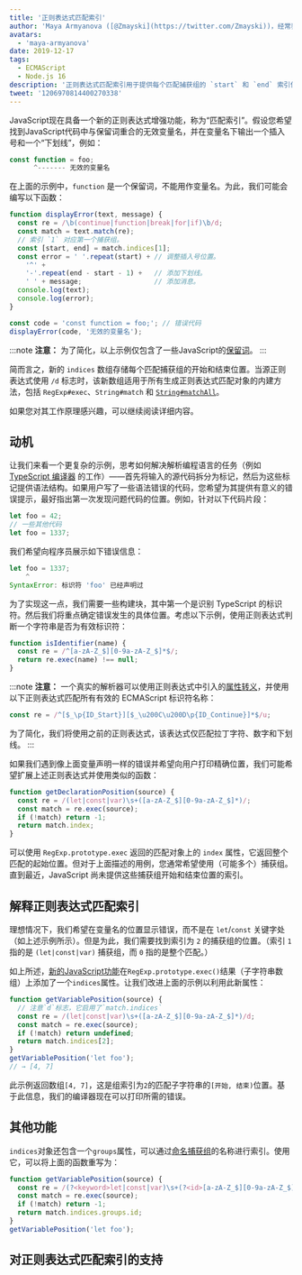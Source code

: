 ```yaml
---
title: '正则表达式匹配索引'
author: 'Maya Armyanova ([@Zmayski](https://twitter.com/Zmayski))，经常表达新特性'
avatars:
  - 'maya-armyanova'
date: 2019-12-17
tags:
  - ECMAScript
  - Node.js 16
description: '正则表达式匹配索引用于提供每个匹配捕获组的 `start` 和 `end` 索引位置。'
tweet: '1206970814400270338'
---
```

JavaScript现在具备一个新的正则表达式增强功能，称为“匹配索引”。假设您希望找到JavaScript代码中与保留词重合的无效变量名，并在变量名下输出一个插入号和一个“下划线”，例如：

<!--truncate-->
```js
const function = foo;
      ^------- 无效的变量名
```

在上面的示例中，`function` 是一个保留词，不能用作变量名。为此，我们可能会编写以下函数：

```js
function displayError(text, message) {
  const re = /\b(continue|function|break|for|if)\b/d;
  const match = text.match(re);
  // 索引 `1` 对应第一个捕获组。
  const [start, end] = match.indices[1];
  const error = ' '.repeat(start) + // 调整插入号位置。
    '^' +
    '-'.repeat(end - start - 1) +   // 添加下划线。
    ' ' + message;                  // 添加消息。
  console.log(text);
  console.log(error);
}

const code = 'const function = foo;'; // 错误代码
displayError(code, '无效的变量名');
```

:::note
**注意：** 为了简化，以上示例仅包含了一些JavaScript的[保留词](https://mathiasbynens.be/notes/reserved-keywords)。
:::

简而言之，新的 `indices` 数组存储每个匹配捕获组的开始和结束位置。当源正则表达式使用 `/d` 标志时，该新数组适用于所有生成正则表达式匹配对象的内建方法，包括 `RegExp#exec`、`String#match` 和 [`String#matchAll`](https://v8.dev/features/string-matchall)。

如果您对其工作原理感兴趣，可以继续阅读详细内容。

## 动机

让我们来看一个更复杂的示例，思考如何解决解析编程语言的任务（例如 [TypeScript 编译器](https://github.com/microsoft/TypeScript/tree/master/src/compiler) 的工作）——首先将输入的源代码拆分为标记，然后为这些标记提供语法结构。如果用户写了一些语法错误的代码，您希望为其提供有意义的错误提示，最好指出第一次发现问题代码的位置。例如，针对以下代码片段：

```js
let foo = 42;
// 一些其他代码
let foo = 1337;
```

我们希望向程序员展示如下错误信息：

```js
let foo = 1337;
    ^
SyntaxError: 标识符 'foo' 已经声明过
```

为了实现这一点，我们需要一些构建块，其中第一个是识别 TypeScript 的标识符。然后我们将重点确定错误发生的具体位置。考虑以下示例，使用正则表达式判断一个字符串是否为有效标识符：

```js
function isIdentifier(name) {
  const re = /^[a-zA-Z_$][0-9a-zA-Z_$]*$/;
  return re.exec(name) !== null;
}
```

:::note
**注意：** 一个真实的解析器可以使用正则表达式中引入的[属性转义](https://github.com/tc39/proposal-regexp-unicode-property-escapes#other-examples)，并使用以下正则表达式匹配所有有效的 ECMAScript 标识符名称：

```js
const re = /^[$_\p{ID_Start}][$_\u200C\u200D\p{ID_Continue}]*$/u;
```

为了简化，我们将使用之前的正则表达式，该表达式仅匹配拉丁字符、数字和下划线。
:::

如果我们遇到像上面变量声明一样的错误并希望向用户打印精确位置，我们可能希望扩展上述正则表达式并使用类似的函数：

```js
function getDeclarationPosition(source) {
  const re = /(let|const|var)\s+([a-zA-Z_$][0-9a-zA-Z_$]*)/;
  const match = re.exec(source);
  if (!match) return -1;
  return match.index;
}
```

可以使用 `RegExp.prototype.exec` 返回的匹配对象上的 `index` 属性，它返回整个匹配的起始位置。但对于上面描述的用例，您通常希望使用（可能多个）捕获组。直到最近，JavaScript 尚未提供这些捕获组开始和结束位置的索引。

## 解释正则表达式匹配索引

理想情况下，我们希望在变量名的位置显示错误，而不是在 `let`/`const` 关键字处（如上述示例所示）。但是为此，我们需要找到索引为 `2` 的捕获组的位置。（索引 `1` 指的是 `(let|const|var)` 捕获组，而 `0` 指的是整个匹配。）

如上所述，[新的JavaScript功能](https://github.com/tc39/proposal-regexp-match-indices)在`RegExp.prototype.exec()`结果（子字符串数组）上添加了一个`indices`属性。让我们改进上面的示例以利用此新属性：

```js
function getVariablePosition(source) {
  // 注意`d`标志，它启用了`match.indices`
  const re = /(let|const|var)\s+([a-zA-Z_$][0-9a-zA-Z_$]*)/d;
  const match = re.exec(source);
  if (!match) return undefined;
  return match.indices[2];
}
getVariablePosition('let foo');
// → [4, 7]
```

此示例返回数组`[4, 7]`，这是组索引为`2`的匹配子字符串的`[开始, 结束)`位置。基于此信息，我们的编译器现在可以打印所需的错误。

## 其他功能

`indices`对象还包含一个`groups`属性，可以通过[命名捕获组](https://mathiasbynens.be/notes/es-regexp-proposals#named-capture-groups)的名称进行索引。使用它，可以将上面的函数重写为：

```js
function getVariablePosition(source) {
  const re = /(?<keyword>let|const|var)\s+(?<id>[a-zA-Z_$][0-9a-zA-Z_$]*)/d;
  const match = re.exec(source);
  if (!match) return -1;
  return match.indices.groups.id;
}
getVariablePosition('let foo');
```

## 对正则表达式匹配索引的支持

<feature-support chrome="90 https://bugs.chromium.org/p/v8/issues/detail?id=9548"
                 firefox="no https://bugzilla.mozilla.org/show_bug.cgi?id=1519483"
                 safari="no https://bugs.webkit.org/show_bug.cgi?id=202475"
                 nodejs="16"
                 babel="no"></feature-support>
